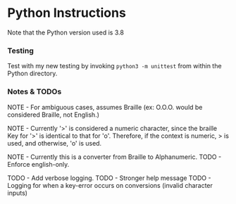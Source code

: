 # Python Instructions

Note that the Python version used is 3.8

### Testing

Test with my new testing by invoking `python3 -m unittest` from within the Python directory.

### Notes & TODOs

NOTE - For ambiguous cases, assumes Braille (ex: O.O.O. would be considered Braille, not English.)

NOTE - Currently '>' is considered a numeric character, since the braille Key for '>' is identical to that for 'o'. Therefore, if the context is numeric, > is used, and otherwise, 'o' is used.

NOTE - Currently this is a converter from Braille to Alphanumeric.
TODO - Enforce english-only.

TODO - Add verbose logging.
TODO - Stronger help message
TODO - Logging for when a key-error occurs on conversions (invalid character inputs)
